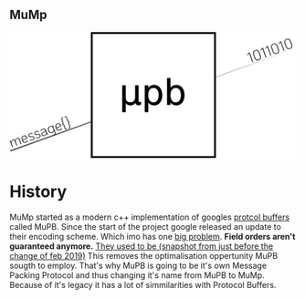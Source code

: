 MuMp
----

![Mupb logo](https://raw.githubusercontent.com/sqrtroot/mupb/master/mupb.svg?sanitize=true "Logo")

# History

MuMp started as a modern c++ implementation of googles [protcol buffers](https://developers.google.com/protocol-buffers/) called MuPB.
Since the start of the project google released an update to their encoding scheme.
Which imo has one [big problem](https://developers.google.com/protocol-buffers/docs/encoding#order).
**Field orders aren't guaranteed anymore.**
[They used to be (snapshot from just before the change of feb 2019)](https://web.archive.org/web/20180224052609/https://developers.google.com/protocol-buffers/docs/encoding)
This removes the optimalisation oppertunity MuPB sougth to employ.
That's why MuPB is going to be it's own Message Packing Protocol and thus changing it's name from MuPB to MuMp.
Because of it's legacy it has a lot of simmilarities with Protocol Buffers.
